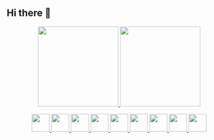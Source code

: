 ## Hi there 👋

<p align="center">
  <a href="https://www.linkedin.com/in/guilherme-ataliba/">
  <img height="180em" src="https://github-stats-guilhermes-projects-54f24397.vercel.app/api?username=Guilherme-Ataliba&show_icons=true&include_all_commits=true&theme=dracula"/>
  <img height="180em" src="https://github-readme-stats.vercel.app/api/top-langs/?username=Guilherme-Ataliba&size_weight=0.4&count_weight=1&hide=html,css&hide_progress=true&theme=dracula"/>
</p>

<p align="center">
  <img width="40em" src="https://cdn.jsdelivr.net/gh/devicons/devicon@latest/icons/python/python-original.svg" />
  <img width="40em" src="https://cdn.jsdelivr.net/gh/devicons/devicon@latest/icons/c/c-original.svg" />
  <img width="40em" src="https://cdn.jsdelivr.net/gh/devicons/devicon@latest/icons/cplusplus/cplusplus-original.svg" />  
  <img width="40em" src="https://cdn.jsdelivr.net/gh/devicons/devicon@latest/icons/jupyter/jupyter-original-wordmark.svg" />
  <img width="40em" src="https://cdn.jsdelivr.net/gh/devicons/devicon@latest/icons/pandas/pandas-original.svg" />
  <img width="40em" src="https://cdn.jsdelivr.net/gh/devicons/devicon@latest/icons/scikitlearn/scikitlearn-original.svg" />          
  <img width="40em" src="https://cdn.jsdelivr.net/gh/devicons/devicon@latest/icons/pytorch/pytorch-original.svg" />
  <img width="40em" src="https://cdn.jsdelivr.net/gh/devicons/devicon@latest/icons/tensorflow/tensorflow-original.svg" />
  <img width="40em" src="https://cdn.jsdelivr.net/gh/devicons/devicon@latest/icons/opencv/opencv-original.svg" />          
</p>
          
          
          
